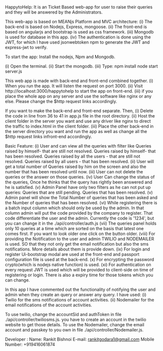 HappytoHelp: It is an Ticket Based web-app for user to raise their
queries and they will be answered by the Administrators.

This web-app is based on MEANjs Platform and MVC architecture:
(i) The back-end is based on Nodejs, Express, mongoose.
(ii) The front-end is based on angularjs and bootstrap is used as css framework.
(iii) Mongodb is used for database in this app.
(iv) The authentication is done using the JWT, for which I have used jsonwebtoken npm to generate the JWT and express-jwt to verify.

To start the app: Install the nodejs, Npm and Mongodb.

(i) Open the terminal.
(ii) Start the mongodb.
(iii) Type:
     npm install node start server.js

This web app is made with back-end and front-end combined together.
(i) When you run the app. It will listen the request on port 3000.
(ii) Visit http://localhost:3000/happytohelp to start the app on front-end.
(iii) if you place the whole app on any server and use the software like nginx or any else. Please change the \$http request links accordingly.

If you want to make the back-end and front-end separate. Then,
(i) Delete the code in line from 36 to 41 in app.js file in the root directory.
(ii) Host the client folder in the server you want and use any driver like nginx to direct the traffic to index.html in the client folder.
(iii) Place the other back-end in the server directory you want and run the app as well as change all the \$http request links infront-end accordingly.

Basic Feature: (i) User and can view all the queries with filter like
Queries raised by himself- that are still not resolved. Queries raised
by himself- that has been resolved. Queries raised by all the users -
that are still not resolved. Queries raised by all users - that has been
resolved. (ii) User will get a total number of Queries raised by him on
the screen and also the number that has been resolved until now. (iii)
User can not delete the queries or the answer on those queries. (iv)
User Can change the status of the queries, Once he thinks that the query
has rightly been answered and he is satisfied. (v) Admin Panel have only
two filters as he can not put up queries: Queries that are still
pending. Queries that has been resolved. (v) Admin panel will show the
Total Number of queries that has been asked and the Number of queries
that has been resolved. (vi) While registering there is a batch input
column which should only be used by the admin. In that column admin will
put the code provided by the company to register. That code
differentiate the user and the admin. Currently the code is '1234', but
you can change it in the ./api/controller/auth.js (vii) The queries
panel holds only 10 queries at a time which are sorted on the basis that
latest one comes first. If you want to look older one click on the
button older. (viii) For providing the Notification to the user and
admin TWILIO and NODEMAILER is used. SO that they not only get the email
notification but also the sms notifications. More details about them is
provide down. (ix) For login and register Ui-bootstrap modal are used at
the front-end and passport configuration file is used at the back-end.
(x) For encrypting the password crypto(which is nodejs native function)
is used. (xi) For authentication on every request JWT is used which will
be provided to client-side on time of registering or login. There is
also a expiry time for those tokens which you can change.

In this app I have commented out the functionality of notifying the user
and admin when they create an query or answer any query. I have used:
(i) Twilio for the sms notifications of account activities. (ii)
Nodemailer for the email notifications of the account activities.

To use twilio, change the accountSid and authToken in file
./api/controller/twiliosms.js. you have to create an account in the
twilio website to get those details. To use the Nodemailer, change the
email account and passkey to you own in file
./api/controller/Nodemailer.js.

Developer : Name: Rankit Bishnoi E-mail: rankitgodara1@gmail.com Mobile
Number: +919416061874

